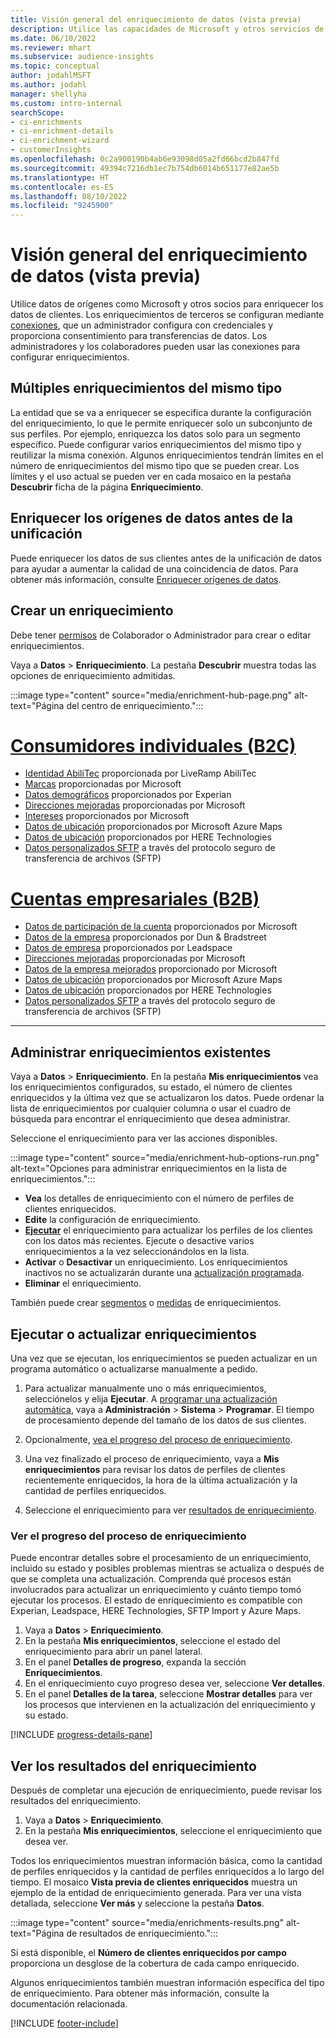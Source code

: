 ```yaml
---
title: Visión general del enriquecimiento de datos (vista previa)
description: Utilice las capacidades de Microsoft y otros servicios de terceros para enriquecer los datos de sus clientes.
ms.date: 06/10/2022
ms.reviewer: mhart
ms.subservice: audience-insights
ms.topic: conceptual
author: jodahlMSFT
ms.author: jodahl
manager: shellyha
ms.custom: intro-internal
searchScope:
- ci-enrichments
- ci-enrichment-details
- ci-enrichment-wizard
- customerInsights
ms.openlocfilehash: 0c2a900190b4ab6e93098d05a2fd66bcd2b847fd
ms.sourcegitcommit: 49394c7216db1ec7b754db6014b651177e82ae5b
ms.translationtype: HT
ms.contentlocale: es-ES
ms.lasthandoff: 08/10/2022
ms.locfileid: "9245900"
---
```

# <a name="data-enrichment-preview-overview"></a>Visión general del enriquecimiento de datos (vista previa)

Utilice datos de orígenes como Microsoft y otros socios para enriquecer los datos de clientes. Los enriquecimientos de terceros se configuran mediante [conexiones](connections.md), que un administrador configura con credenciales y proporciona consentimiento para transferencias de datos. Los administradores y los colaboradores pueden usar las conexiones para configurar enriquecimientos.  

## <a name="multiple-enrichments-of-the-same-type"></a>Múltiples enriquecimientos del mismo tipo

La entidad que se va a enriquecer se especifica durante la configuración del enriquecimiento, lo que le permite enriquecer solo un subconjunto de sus perfiles. Por ejemplo, enriquezca los datos solo para un segmento específico. Puede configurar varios enriquecimientos del mismo tipo y reutilizar la misma conexión. Algunos enriquecimientos tendrán límites en el número de enriquecimientos del mismo tipo que se pueden crear. Los límites y el uso actual se pueden ver en cada mosaico en la pestaña **Descubrir** ficha de la página **Enriquecimiento**.

## <a name="enrich-data-sources-before-unification"></a>Enriquecer los orígenes de datos antes de la unificación

Puede enriquecer los datos de sus clientes antes de la unificación de datos para ayudar a aumentar la calidad de una coincidencia de datos. Para obtener más información, consulte [Enriquecer orígenes de datos](data-sources-enrichment.md).

## <a name="create-an-enrichment"></a>Crear un enriquecimiento

Debe tener [permisos](permissions.md) de Colaborador o Administrador para crear o editar enriquecimientos.

Vaya a **Datos** > **Enriquecimiento**. La pestaña **Descubrir** muestra todas las opciones de enriquecimiento admitidas.

:::image type="content" source="media/enrichment-hub-page.png" alt-text="Página del centro de enriquecimiento.":::

# <a name="individual-consumers-b-to-c"></a>[Consumidores individuales (B2C)](#tab/b2c)

- [Identidad AbiliTec](enrichment-liveramp.md) proporcionada por LiveRamp AbiliTec
- [Marcas](enrichment-microsoft.md) proporcionadas por Microsoft
- [Datos demográficos](enrichment-experian.md) proporcionados por Experian
- [Direcciones mejoradas](enrichment-enhanced-addresses.md) proporcionadas por Microsoft
- [Intereses](enrichment-microsoft.md) proporcionados por Microsoft
- [Datos de ubicación](enrichment-azure-maps.md) proporcionados por Microsoft Azure Maps
- [Datos de ubicación](enrichment-here.md) proporcionados por HERE Technologies
- [Datos personalizados SFTP](enrichment-SFTP-custom-import.md) a través del protocolo seguro de transferencia de archivos (SFTP)

# <a name="business-accounts-b-to-b"></a>[Cuentas empresariales (B2B)](#tab/b2b)

- [Datos de participación de la cuenta](enrichment-office.md) proporcionados por Microsoft
- [Datos de la empresa](enrichment-dnb.md) proporcionados por Dun & Bradstreet
- [Datos de empresa](enrichment-leadspace.md) proporcionados por Leadspace
- [Direcciones mejoradas](enrichment-enhanced-addresses.md) proporcionadas por Microsoft
- [Datos de la empresa mejorados](enrichment-enhanced-company-data.md) proporcionado por Microsoft
- [Datos de ubicación](enrichment-azure-maps.md) proporcionados por Microsoft Azure Maps
- [Datos de ubicación](enrichment-here.md) proporcionados por HERE Technologies
- [Datos personalizados SFTP](enrichment-SFTP-custom-import.md) a través del protocolo seguro de transferencia de archivos (SFTP)

---

## <a name="manage-existing-enrichments"></a>Administrar enriquecimientos existentes

Vaya a **Datos** > **Enriquecimiento**. En la pestaña **Mis enriquecimientos** vea los enriquecimientos configurados, su estado, el número de clientes enriquecidos y la última vez que se actualizaron los datos. Puede ordenar la lista de enriquecimientos por cualquier columna o usar el cuadro de búsqueda para encontrar el enriquecimiento que desea administrar.

Seleccione el enriquecimiento para ver las acciones disponibles.

:::image type="content" source="media/enrichment-hub-options-run.png" alt-text="Opciones para administrar enriquecimientos en la lista de enriquecimientos.":::

- **Vea** los detalles de enriquecimiento con el número de perfiles de clientes enriquecidos.
- **Edite** la configuración de enriquecimiento.
- [**Ejecutar**](#run-or-refresh-enrichments) el enriquecimiento para actualizar los perfiles de los clientes con los datos más recientes. Ejecute o desactive varios enriquecimientos a la vez seleccionándolos en la lista.
- **Activar** o **Desactivar** un enriquecimiento. Los enriquecimientos inactivos no se actualizarán durante una [actualización programada](schedule-refresh.md).
- **Eliminar** el enriquecimiento.

También puede crear [segmentos](segments.md) o [medidas](measures.md) de enriquecimientos.

## <a name="run-or-refresh-enrichments"></a>Ejecutar o actualizar enriquecimientos

Una vez que se ejecutan, los enriquecimientos se pueden actualizar en un programa automático o actualizarse manualmente a pedido.

1. Para actualizar manualmente uno o más enriquecimientos, selecciónelos y elija **Ejecutar**. A [programar una actualización automática](schedule-refresh.md), vaya a **Administración** > **Sistema** > **Programar**. El tiempo de procesamiento depende del tamaño de los datos de sus clientes.

1. Opcionalmente, [vea el progreso del proceso de enriquecimiento](#see-the-progress-of-the-enrichment-process).

1. Una vez finalizado el proceso de enriquecimiento, vaya a **Mis enriquecimientos** para revisar los datos de perfiles de clientes recientemente enriquecidos, la hora de la última actualización y la cantidad de perfiles enriquecidos.

1. Seleccione el enriquecimiento para ver [resultados de enriquecimiento](#view-enrichment-results).

### <a name="see-the-progress-of-the-enrichment-process"></a>Ver el progreso del proceso de enriquecimiento

Puede encontrar detalles sobre el procesamiento de un enriquecimiento, incluido su estado y posibles problemas mientras se actualiza o después de que se completa una actualización. Comprenda qué procesos están involucrados para actualizar un enriquecimiento y cuánto tiempo tomó ejecutar los procesos. El estado de enriquecimiento es compatible con Experian, Leadspace, HERE Technologies, SFTP Import y Azure Maps.

1. Vaya a **Datos** > **Enriquecimiento**.
1. En la pestaña **Mis enriquecimientos**, seleccione el estado del enriquecimiento para abrir un panel lateral.
1. En el panel **Detalles de progreso**, expanda la sección **Enriquecimientos**.
1. En el enriquecimiento cuyo progreso desea ver, seleccione **Ver detalles**.
1. En el panel **Detalles de la tarea**, seleccione **Mostrar detalles** para ver los procesos que intervienen en la actualización del enriquecimiento y su estado.

[!INCLUDE [progress-details-pane](includes/progress-details-pane.md)]

## <a name="view-enrichment-results"></a>Ver los resultados del enriquecimiento

Después de completar una ejecución de enriquecimiento, puede revisar los resultados del enriquecimiento.

1. Vaya a **Datos** > **Enriquecimiento**.
1. En la pestaña **Mis enriquecimientos**, seleccione el enriquecimiento que desea ver.

Todos los enriquecimientos muestran información básica, como la cantidad de perfiles enriquecidos y la cantidad de perfiles enriquecidos a lo largo del tiempo. El mosaico **Vista previa de clientes enriquecidos** muestra un ejemplo de la entidad de enriquecimiento generada. Para ver una vista detallada, seleccione **Ver más** y seleccione la pestaña **Datos**.

:::image type="content" source="media/enrichments-results.png" alt-text="Página de resultados de enriquecimiento.":::

Si está disponible, el **Número de clientes enriquecidos por campo** proporciona un desglose de la cobertura de cada campo enriquecido.

Algunos enriquecimientos también muestran información específica del tipo de enriquecimiento. Para obtener más información, consulte la documentación relacionada.

[!INCLUDE [footer-include](includes/footer-banner.md)]
